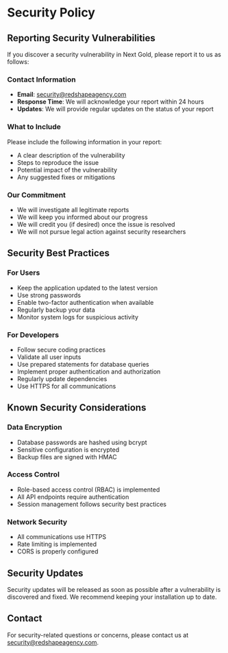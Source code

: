# Security Policy

## Reporting Security Vulnerabilities

If you discover a security vulnerability in Next Gold, please report it to us as follows:

### Contact Information
- **Email**: security@redshapeagency.com
- **Response Time**: We will acknowledge your report within 24 hours
- **Updates**: We will provide regular updates on the status of your report

### What to Include
Please include the following information in your report:
- A clear description of the vulnerability
- Steps to reproduce the issue
- Potential impact of the vulnerability
- Any suggested fixes or mitigations

### Our Commitment
- We will investigate all legitimate reports
- We will keep you informed about our progress
- We will credit you (if desired) once the issue is resolved
- We will not pursue legal action against security researchers

## Security Best Practices

### For Users
- Keep the application updated to the latest version
- Use strong passwords
- Enable two-factor authentication when available
- Regularly backup your data
- Monitor system logs for suspicious activity

### For Developers
- Follow secure coding practices
- Validate all user inputs
- Use prepared statements for database queries
- Implement proper authentication and authorization
- Regularly update dependencies
- Use HTTPS for all communications

## Known Security Considerations

### Data Encryption
- Database passwords are hashed using bcrypt
- Sensitive configuration is encrypted
- Backup files are signed with HMAC

### Access Control
- Role-based access control (RBAC) is implemented
- All API endpoints require authentication
- Session management follows security best practices

### Network Security
- All communications use HTTPS
- Rate limiting is implemented
- CORS is properly configured

## Security Updates

Security updates will be released as soon as possible after a vulnerability is discovered and fixed. We recommend keeping your installation up to date.

## Contact

For security-related questions or concerns, please contact us at security@redshapeagency.com.
